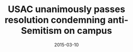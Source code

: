 ---
layout: post
title:  "USAC unanimously passes resolution condemning anti-Semitism on campus"
date:   2015-03-10 
link: http://dailybruin.com/2015/03/10/usac-unanimously-passes-resolution-condemning-anti-semitism/
type: link
---
